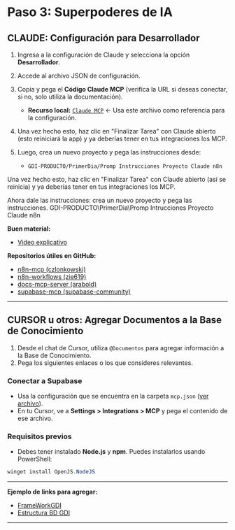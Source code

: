 # Paso 3: Superpoderes de IA

## CLAUDE: Configuración para Desarrollador

1. Ingresa a la configuración de Claude y selecciona la opción **Desarrollador**.
2. Accede al archivo JSON de configuración.
3. Copia y pega el **Código Claude MCP** (verifica la URL si deseas conectar, si no, solo utiliza la documentación).
   - **Recurso local:** [`Claude MCP`](./Claude%20MCP) ← Usa este archivo como referencia para la configuración.

4. Una vez hecho esto, haz clic en "Finalizar Tarea" con Claude abierto (esto reiniciará la app) y ya deberías tener en tus integraciones los MCP.
5. Luego, crea un nuevo proyecto y pega las instrucciones desde:
   - `GDI-PRODUCTO/PrimerDia/Promp Instrucciones Proyecto Claude n8n`

Una vez hecho esto, haz clic en "Finalizar Tarea" con Claude abierto (así se reinicia) y ya deberías tener en tus integraciones los MCP.

Ahora dale las instrucciones: crea un nuevo proyecto y pega las instrucciones. GDI-PRODUCTO\PrimerDia\Promp Intrucciones Proyecto Claude n8n

**Buen material:**
- [Video explicativo](https://youtu.be/_d7tK-Hx7fM?si=AvjG_AIZCMNM240-)

**Repositorios útiles en GitHub:**
- [n8n-mcp (czlonkowski)](https://github.com/czlonkowski/n8n-mcp?tab=readme-ov-file)
- [n8n-workflows (zie619)](https://github.com/zie619/n8n-workflows)
- [docs-mcp-server (arabold)](https://github.com/arabold/docs-mcp-server)
- [supabase-mcp (supabase-community)](https://github.com/supabase-community/supabase-mcp)

---

## CURSOR u otros: Agregar Documentos a la Base de Conocimiento

1. Desde el chat de Cursor, utiliza `@Documentos` para agregar información a la Base de Conocimiento.
2. Pega los siguientes enlaces o los que consideres relevantes.

### Conectar a Supabase
- Usa la configuración que se encuentra en la carpeta `mcp.json` ([ver archivo](./mcp.json)).
- En tu Cursor, ve a **Settings > Integrations > MCP** y pega el contenido de ese archivo.

### Requisitos previos
- Debes tener instalado **Node.js** y **npm**. Puedes instalarlos usando PowerShell:

```powershell
winget install OpenJS.NodeJS
```

---

**Ejemplo de links para agregar:**
- [FrameWorkGDI](https://ejemplo.com/manual-gdi)
- [Estructura BD GDI](https://ejemplo.com/glosario-gdi)

---
